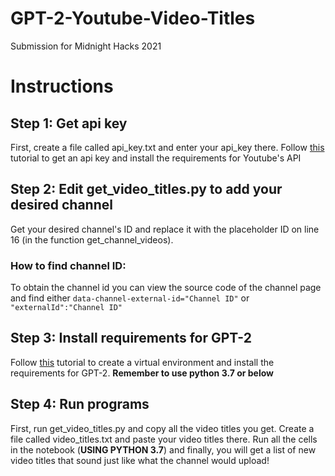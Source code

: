 # GPT-2-Youtube-Video-Titles
Submission for Midnight Hacks 2021

# Instructions

## Step 1: Get api key
First, create a file called api_key.txt and enter your api_key there. Follow <a href = "https://www.youtube.com/watch?v=th5_9woFJmk&ab_channel=CoreySchafer">this</a> tutorial to get an api key and install the requirements for Youtube's API

## Step 2: Edit get_video_titles.py to add your desired channel
Get your desired channel's ID and replace it with the placeholder ID on line 16 (in the function get_channel_videos).

### How to find channel ID:
To obtain the channel id you can view the source code of the channel page and find either ```data-channel-external-id="Channel ID"``` or ```"externalId":"Channel ID"```

## Step 3: Install requirements for GPT-2
Follow <a href = "https://medium.com/analytics-vidhya/installing-the-requirements-for-gpt-2-tensorflow-pytorch-and-transformers-9105348f10f4">this</a> tutorial to create a virtual environment and install the requirements for GPT-2. **Remember to use python 3.7 or below**

## Step 4: Run programs
First, run get_video_titles.py and copy all the video titles you get. Create a file called video_titles.txt and paste your video titles there. Run all the cells in the notebook (**USING PYTHON 3.7**) and finally, you will get a list of new video titles that sound just like what the channel would upload! 


